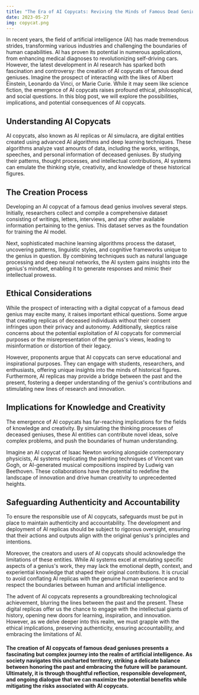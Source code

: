 ```yaml
---
title: "The Era of AI Copycats: Reviving the Minds of Famous Dead Geniuses"
date: 2023-05-27
img: copycat.png
---
```

In recent years, the field of artificial intelligence (AI) has made tremendous strides, transforming various industries and challenging the boundaries of human capabilities. AI has proven its potential in numerous applications, from enhancing medical diagnoses to revolutionizing self-driving cars. However, the latest development in AI research has sparked both fascination and controversy: the creation of AI copycats of famous dead geniuses. Imagine the prospect of interacting with the likes of Albert Einstein, Leonardo da Vinci, or Marie Curie. While it may seem like science fiction, the emergence of AI copycats raises profound ethical, philosophical, and social questions. In this blog post, we will explore the possibilities, implications, and potential consequences of AI copycats.

## Understanding AI Copycats

AI copycats, also known as AI replicas or AI simulacra, are digital entities created using advanced AI algorithms and deep learning techniques. These algorithms analyze vast amounts of data, including the works, writings, speeches, and personal information of deceased geniuses. By studying their patterns, thought processes, and intellectual contributions, AI systems can emulate the thinking style, creativity, and knowledge of these historical figures.

## The Creation Process

Developing an AI copycat of a famous dead genius involves several steps. Initially, researchers collect and compile a comprehensive dataset consisting of writings, letters, interviews, and any other available information pertaining to the genius. This dataset serves as the foundation for training the AI model.

Next, sophisticated machine learning algorithms process the dataset, uncovering patterns, linguistic styles, and cognitive frameworks unique to the genius in question. By combining techniques such as natural language processing and deep neural networks, the AI system gains insights into the genius's mindset, enabling it to generate responses and mimic their intellectual prowess.

## Ethical Considerations

While the prospect of interacting with a digital copycat of a famous dead genius may excite many, it raises important ethical questions. Some argue that creating replicas of deceased individuals without their consent infringes upon their privacy and autonomy. Additionally, skeptics raise concerns about the potential exploitation of AI copycats for commercial purposes or the misrepresentation of the genius's views, leading to misinformation or distortion of their legacy.

However, proponents argue that AI copycats can serve educational and inspirational purposes. They can engage with students, researchers, and enthusiasts, offering unique insights into the minds of historical figures. Furthermore, AI replicas may provide a bridge between the past and the present, fostering a deeper understanding of the genius's contributions and stimulating new lines of research and innovation.

## Implications for Knowledge and Creativity

The emergence of AI copycats has far-reaching implications for the fields of knowledge and creativity. By simulating the thinking processes of deceased geniuses, these AI entities can contribute novel ideas, solve complex problems, and push the boundaries of human understanding.

Imagine an AI copycat of Isaac Newton working alongside contemporary physicists, AI systems replicating the painting techniques of Vincent van Gogh, or AI-generated musical compositions inspired by Ludwig van Beethoven. These collaborations have the potential to redefine the landscape of innovation and drive human creativity to unprecedented heights.

## Safeguarding Authenticity and Accountability

To ensure the responsible use of AI copycats, safeguards must be put in place to maintain authenticity and accountability. The development and deployment of AI replicas should be subject to rigorous oversight, ensuring that their actions and outputs align with the original genius's principles and intentions.

Moreover, the creators and users of AI copycats should acknowledge the limitations of these entities. While AI systems excel at emulating specific aspects of a genius's work, they may lack the emotional depth, context, and experiential knowledge that shaped their original contributions. It is crucial to avoid conflating AI replicas with the genuine human experience and to respect the boundaries between human and artificial intelligence.

The advent of AI copycats represents a groundbreaking technological achievement, blurring the lines between the past and the present. These digital replicas offer us the chance to engage with the intellectual giants of history, opening new doors for learning, inspiration, and innovation. However, as we delve deeper into this realm, we must grapple with the ethical implications, preserving authenticity, ensuring accountability, and embracing the limitations of AI.

#### The creation of AI copycats of famous dead geniuses presents a fascinating but complex journey into the realm of artificial intelligence. As society navigates this uncharted territory, striking a delicate balance between honoring the past and embracing the future will be paramount. Ultimately, it is through thoughtful reflection, responsible development, and ongoing dialogue that we can maximize the potential benefits while mitigating the risks associated with AI copycats.
